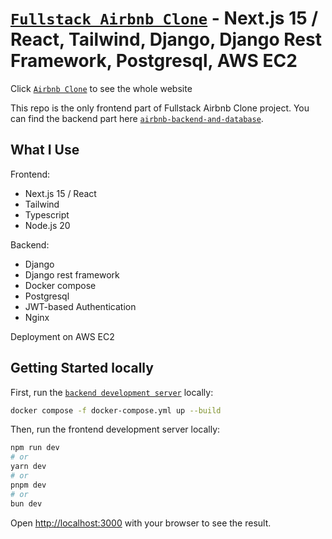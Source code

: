 #  [`Fullstack Airbnb Clone`](http://13.58.48.85/) - Next.js 15 / React, Tailwind, Django, Django Rest Framework, Postgresql, AWS EC2

 Click [`Airbnb Clone`](http://13.58.48.85/) to see the whole website

This repo is the only frontend part of Fullstack Airbnb Clone project. You can find the backend part here [`airbnb-backend-and-database`](https://github.com/yangshengz88/airbnb-backend-and-database).

## What I Use
Frontend:

- Next.js 15 / React
- Tailwind
- Typescript
- Node.js 20

Backend:
- Django
- Django rest framework
- Docker compose
- Postgresql
- JWT-based Authentication
- Nginx

Deployment on AWS EC2


## Getting Started locally

First, run the [`backend development server`](https://github.com/yangshengz88/airbnb-backend-and-database) locally:

```bash
docker compose -f docker-compose.yml up --build
```
Then, run the frontend development server locally:

```bash
npm run dev
# or
yarn dev
# or
pnpm dev
# or
bun dev
```
Open [http://localhost:3000](http://localhost:3000) with your browser to see the result.
